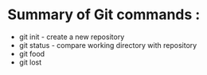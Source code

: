 # Summary of Git commands :

* git init - create a new repository
* git status - compare working directory with repository
* git food
* git lost